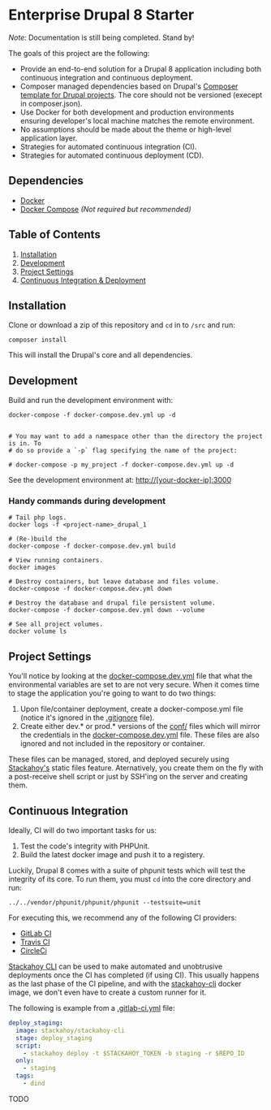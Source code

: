 # Enterprise Drupal 8 Starter

*Note:* Documentation is still being completed. Stand by!

The goals of this project are the following:

* Provide an end-to-end solution for a Drupal 8 application including both continuous integration and continuous deployment.
* Composer managed dependencies based on Drupal's [Composer template for Drupal projects](https://github.com/drupal-composer/drupal-project). The core should not be versioned (execept in composer.json).
* Use Docker for both development and production environments ensuring developer's local
   machine matches the remote environment.
* No assumptions should be made about the theme or high-level application layer.
* Strategies for automated continuous integration (CI).
* Strategies for automated continuous deployment (CD).

## Dependencies

* [Docker](https://www.docker.com/)
* [Docker Compose](https://docs.docker.com/compose/) _(Not required but recommended)_

## Table of Contents

1. [Installation](#installation)
2. [Development](#development)
3. [Project Settings](#project-settings)
4. [Continuous Integration & Deployment](#continuous-integration-and-deployment)

## Installation

Clone or download a zip of this repository and `cd` in to `/src` and run:

```shell
composer install
```

This will install the Drupal's core and all dependencies.

## Development

Build and run the development environment with:

```shell
docker-compose -f docker-compose.dev.yml up -d


# You may want to add a namespace other than the directory the project is in. To
# do so provide a `-p` flag specifying the name of the project:

# docker-compose -p my_project -f docker-compose.dev.yml up -d
```

See the development environment at: [http://[your-docker-ip]:3000](http://[your-docker-ip]:3000)

### Handy commands during development

```shell
# Tail php logs.
docker logs -f <project-name>_drupal_1

# (Re-)build the
docker-compose -f docker-compose.dev.yml build

# View running containers.
docker images

# Destroy containers, but leave database and files volume.
docker-compose -f docker-compose.dev.yml down

# Destroy the database and drupal file persistent volume.
docker-compose -f docker-compose.dev.yml down --volume

# See all project volumes.
docker volume ls
```

## Project Settings

You'll notice by looking at the [docker-compose.dev.yml](docker-compose.dev.yml)
file that what the environmental variables are set to are not very secure. When
it comes time to stage the application you're going to want to do two things:

1. Upon file/container deployment, create a docker-compose.yml file (notice it's
   ignored in the [.gitignore](.gitignore) file).
2. Create either dev.* or prod.* versions of the [conf/](/conf/) files which
   will mirror the credentials in the [docker-compose.dev.yml](docker-compose.dev.yml) file.
   These files are also ignored and not included in the repository or container.

These files can be managed, stored, and deployed securely using [Stackahoy's](https://stackahoy.io/)
static files feature. Aternatively, you create them on the fly with a
post-receive shell script or just by SSH'ing on the server and creating them.

## Continuous Integration

Ideally, CI will do two important tasks for us:

1. Test the code's integrity with PHPUnit.
2. Build the latest docker image and push it to a registery.

Luckily, Drupal 8 comes with a suite of phpunit tests which will test the
integrity of its core. To run them, you must `cd` into the core directory and
run:

```shell
../../vendor/phpunit/phpunit/phpunit --testsuite=unit
```

For executing this, we recommend any of the following CI providers:

* [GitLab CI](https://about.gitlab.com/features/gitlab-ci-cd/)
* [Travis CI](https://travis-ci.org/)
* [CircleCi](https://circleci.com/)


[Stackahoy CLI](https://stackahoy.io/docs/cli) can be used to make automated and
unobtrusive deployments once the CI has completed (if using CI). This usually
happens as the last phase of the CI pipeline, and with the
[stackahoy-cli](https://hub.docker.com/r/stackahoy/stackahoy-cli/) docker
image, we don't even have to create a custom runner for it.

The following is example from a [.gitlab-ci.yml](https://docs.gitlab.com/ee/ci/yaml/) file:

```yaml
deploy_staging:
  image: stackahoy/stackahoy-cli
  stage: deploy_staging
  script:
    - stackahoy deploy -t $STACKAHOY_TOKEN -b staging -r $REPO_ID
  only:
    - staging
  tags:
    - dind
```

TODO
